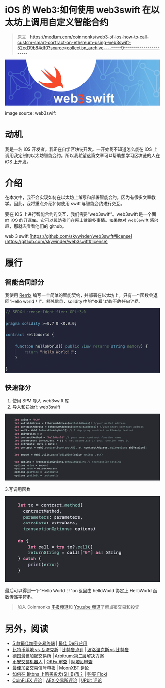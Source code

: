 # iOS 的 Web3:如何使用 web3swift 在以太坊上调用自定义智能合约

> 原文：<https://medium.com/coinmonks/web3-of-ios-how-to-call-custom-smart-contract-on-ethereum-using-web3swift-52cd09b84df0?source=collection_archive---------9----------------------->

![](img/20052cccb6f8d7d012b2f2b9aefa1b51.png)

image source: web3swift

# 动机

我是一名 iOS 开发者。我正在自学区块链开发。一开始我不知道怎么能在 iOS 上调用我定制的以太坊智能合约。所以我希望这篇文章可以帮助想学习区块链的人在 iOS 上开发。

# 介绍

在本文中，我不会实现如何在以太坊上编写和部署智能合约。因为有很多文章教学。因此，我将重点介绍如何使用 swift 与智能合约进行交互。

要在 iOS 上进行智能合约的交互，我们需要“web3swift”。web3swift 是一个面向 iOS 的开源库。它可以帮助我们在网上做很多事情。如果你对 web3swift 感兴趣，那就去看看他们的 github。

web 3 swift:[https://github.com/skywinder/web3swift#license](https://github.com/skywinder/web3swift#license)

# 履行

## 智能合同部分

我使用 [Remix](http://remix.ethereum.org/) 编写一个简单的智能契约，并部署在以太坊上。只有一个函数会返回“Hello world！!"。额外信息，solidity 中的“查看”功能不收任何油费。

![](img/2fb0132f8810e791aa37749ac6a6cecf.png)

## 快速部分

1.  使用 SPM 导入 web3swift 库
2.  导入和初始化 web3swift

![](img/e6da968569874310ae1ad907728a70cc.png)

3.写调用函数

![](img/638908713c666f97f001b7e0940c290b.png)

最后可以得到一个“Hello World！!"on 返回由 helloWorld 协定上 HelloWorld 函数传递字符串。

> 加入 Coinmonks [电报频道](https://t.me/coincodecap)和 [Youtube 频道](https://www.youtube.com/c/coinmonks/videos)了解加密交易和投资

# 另外，阅读

*   [5 款最佳加密交易终端](https://coincodecap.com/crypto-trading-terminals) | [最佳 DeFi 应用](https://coincodecap.com/best-defi-apps)
*   [比特币基地 vs 瓦济克斯](https://coincodecap.com/coinbase-vs-wazirx) | [比特鲁点评](https://coincodecap.com/bitrue-review) | [波洛涅克斯 vs 比特鲁](https://coincodecap.com/poloniex-vs-bittrex)
*   [德国最佳加密交易所](https://coincodecap.com/crypto-exchanges-in-germany) | [Arbitrum:第二层解决方案](https://coincodecap.com/arbitrum)
*   [币安交易机器人](/coinmonks/binance-trading-bots-d0d57bb62c4c) | [OKEx 审查](/coinmonks/okex-review-6b369304110f) | [阿塔尼审查](https://coincodecap.com/atani-review)
*   [最佳加密交易信号电报](/coinmonks/best-crypto-signals-telegram-5785cdbc4b2b) | [MoonXBT 评论](/coinmonks/moonxbt-review-6e4ab26d037)
*   [如何在 Bitbns 上购买柴犬(SHIB)币？](https://coincodecap.com/buy-shiba-bitbns) | [购买 Floki](https://coincodecap.com/buy-floki-inu-token)
*   [CoinFLEX 评论](https://coincodecap.com/coinflex-review) | [AEX 交易所评论](https://coincodecap.com/aex-exchange-review) | [UPbit 评论](https://coincodecap.com/upbit-review)